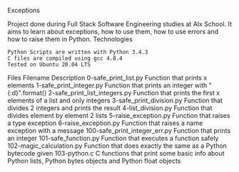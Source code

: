 Exceptions

Project done during Full Stack Software Engineering studies at Alx School. It aims to learn about exceptions, how to use them, how to use errors and how to raise them in Python.
Technologies

    Python Scripts are written with Python 3.4.3
    C files are compiled using gcc 4.8.4
    Tested on Ubuntu 20.04 LTS

Files
Filename 	Description
0-safe_print_list.py 	Function that prints x elements
1-safe_print_integer.py 	Function that prints an integer with "{:d}".format()
2-safe_print_list_integers.py 	Function that prints the first x elements of a list and only integers
3-safe_print_division.py 	Function that divides 2 integers and prints the result
4-list_division.py 	Function that divides element by element 2 lists
5-raise_exception.py 	Function that raises a type exception
6-raise_exception.py 	Function that raises a name exception with a message
100-safe_print_integer_err.py 	Function that prints an integer
101-safe_function.py 	Function that executes a function safely
102-magic_calculation.py 	Function that does exactly the same as a Python bytecode given
103-python.c 	C functions that print some basic info about Python lists, Python bytes objects and Python float objects
